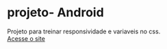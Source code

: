 # projeto- Android
 Projeto para treinar responsividade e variaveis no css.
<br>
<a href="http://127.0.0.1:5500/index.html">Acesse o site</a>




